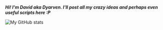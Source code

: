 
***Hi! I'm David aka Dyarven.
   I'll post all my crazy ideas and perhaps even useful scripts here :P***

![My GitHub stats](https://github-readme-stats.vercel.app/api?username=An&show_icons=true&theme=transparent)
